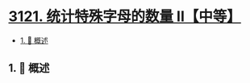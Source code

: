 # [3121. 统计特殊字母的数量 II【中等】](https://github.com/Tdahuyou/TNotes.leetcode/tree/main/notes/3121.%20%E7%BB%9F%E8%AE%A1%E7%89%B9%E6%AE%8A%E5%AD%97%E6%AF%8D%E7%9A%84%E6%95%B0%E9%87%8F%20II%E3%80%90%E4%B8%AD%E7%AD%89%E3%80%91)

<!-- region:toc -->

- [1. 📝 概述](#1--概述)

<!-- endregion:toc -->

## 1. 📝 概述
